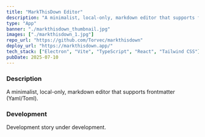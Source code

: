 ```yaml
---
title: "MarkThisDown Editor"
description: "A minimalist, local-only, markdown editor that supports frontmatter (Yaml/Toml)."
type: "App"
banner: "./markthisdown_thumbnail.jpg"
images: ["./markthisdown_1.jpg"]
repo_url: "https://github.com/Torvec/markthisdown"
deploy_url: "https://markthisdown.app/"
tech_stack: ["Electron", "Vite", "TypeScript", "React", "Tailwind CSS"]
pubDate: 2025-07-10
---
```


### Description

A minimalist, local-only, markdown editor that supports frontmatter (Yaml/Toml).

### Development

Development story under development.
